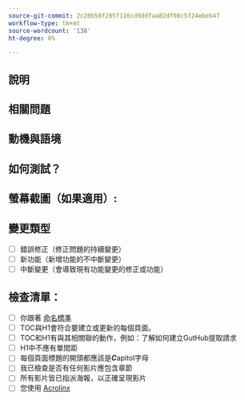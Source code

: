 ```yaml
---
source-git-commit: 2c20b58f285f116cd9ddfaa82df98c5f24ebeb47
workflow-type: tm+mt
source-wordcount: '138'
ht-degree: 0%

---
```

<!--- Provide a general summary of your changes in the Title above -->

## 說明

<!--- Describe your changes in detail -->

## 相關問題

<!--- This project only accepts pull requests related to open issues -->
<!--- If suggesting a new feature or change, please discuss it in an issue first -->
<!--- If fixing a bug, there should be an issue describing it with steps to reproduce -->
<!--- Please link to the issue here: -->

## 動機與語境

<!--- Why is this change required? What problem does it solve? -->

## 如何測試？

<!--- Please describe in detail how you tested your changes. -->
<!--- Include details of your testing environment, and the tests you ran to -->
<!--- see how your change affects other areas of the code, etc. -->

## 螢幕截圖（如果適用）:

## 變更類型

<!--- What types of changes does your code introduce? Put an `x` in all the boxes that apply: -->

- [ ] 錯誤修正（修正問題的持續變更）
- [ ] 新功能（新增功能的不中斷變更）
- [ ] 中斷變更（會導致現有功能變更的修正或功能）

## 檢查清單：


<!--- Go over all the following points, and put an `x` in all the boxes that apply. -->
<!--- If you're unsure about any of these, don't hesitate to ask. We're here to help! -->

- [ ] 你跟著 [命名標準](https://wiki.corp.adobe.com/display/DMSArchitecture/Naming+Standards)
- [ ] TOC與H1會符合要建立或更新的每個頁面。
- [ ] TOC和H1有與其相關聯的動作，例如：了解如何建立GutHub提取請求
- [ ] H1中不應有單間距
- [ ] 每個頁面標題的開頭都應該是***C***apitol字母
- [ ] 我已檢查是否有任何影片應包含章節
- [ ] 所有影片皆已指派海報，以正確呈現影片
- [ ] 您使用 [Acrolinx](https://experienceleague.corp.adobe.com/docs/authoring-guide-exl/using/style-guide/acrolinx.html)
